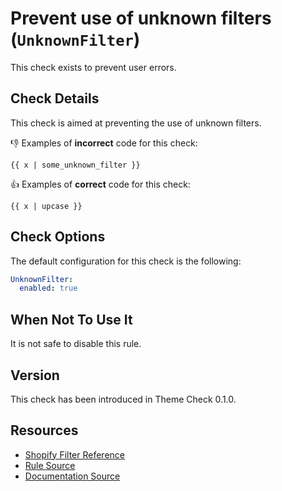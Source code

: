 # Prevent use of unknown filters (`UnknownFilter`)

This check exists to prevent user errors.

## Check Details

This check is aimed at preventing the use of unknown filters.

:-1: Examples of **incorrect** code for this check:

```liquid
{{ x | some_unknown_filter }}
```

:+1: Examples of **correct** code for this check:

```liquid
{{ x | upcase }}
```

## Check Options

The default configuration for this check is the following:

```yaml
UnknownFilter:
  enabled: true
```

## When Not To Use It

It is not safe to disable this rule.

## Version

This check has been introduced in Theme Check 0.1.0.

## Resources

- [Shopify Filter Reference](https://shopify.dev/docs/themes/liquid/reference/filters)
- [Rule Source][codesource]
- [Documentation Source][docsource]

[codesource]: /lib/theme_check/checks/unknown_filter.rb
[docsource]: /docs/checks/unknown_filter.md
